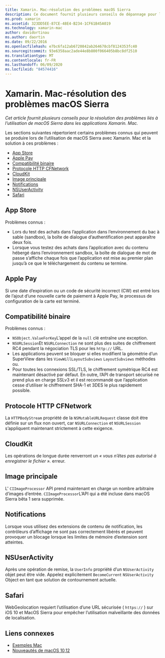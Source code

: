 ```yaml
---
title: Xamarin. Mac-résolution des problèmes macOS Sierra
description: Ce document fournit plusieurs conseils de dépannage pour l’utilisation de macOS Sierra dans les applications Xamarin. Mac. Les conseils se rapportent à l’App Store Mac, Apple Pay, la compatibilité binaire, CFNetwork, CloudKit et bien plus encore.
ms.prod: xamarin
ms.assetid: 323DD5EE-87CE-48E4-B234-1CF61B45A019
ms.technology: xamarin-mac
author: davidortinau
ms.author: daortin
ms.date: 09/22/2016
ms.openlocfilehash: e7bc6fa12ab6720842ab264678cbf8124353fc40
ms.sourcegitcommit: 93e6358aac2ade44e8b800f066405b8bc8df2510
ms.translationtype: MT
ms.contentlocale: fr-FR
ms.lasthandoff: 06/09/2020
ms.locfileid: "84574416"
---
```

# <a name="xamarinmac---macos-sierra-troubleshooting"></a>Xamarin. Mac-résolution des problèmes macOS Sierra

_Cet article fournit plusieurs conseils pour la résolution des problèmes liés à l’utilisation de macOS Sierra dans les applications Xamarin. Mac._

Les sections suivantes répertorient certains problèmes connus qui peuvent se produire lors de l’utilisation de macOS Sierra avec Xamarin. Mac et la solution à ces problèmes :

- [App Store](#App-Store)
- [Apple Pay](#Apple-Pay)
- [Compatibilité binaire](#Binary-Compatibility)
- [Protocole HTTP CFNetwork](#CFNetwork-HTTP-Protocol)
- [CloudKit](#CloudKit)
- [Image principale](#CoreImage)
- [Notifications](#Notifications)
- [NSUserActivity](#NSUserActivity)
- [Safari](#Safari)

<a name="App-Store"></a>

## <a name="app-store"></a>App Store

Problèmes connus :

- Lors du test des achats dans l’application dans l’environnement du bac à sable (sandbox), la boîte de dialogue d’authentification peut apparaître deux fois.
- Lorsque vous testez des achats dans l’application avec du contenu hébergé dans l’environnement sandbox, la boîte de dialogue de mot de passe s’affiche chaque fois que l’application est mise au premier plan jusqu’à ce que le téléchargement du contenu se termine.

<a name="Apple-Pay"></a>

## <a name="apple-pay"></a>Apple Pay

Si une date d’expiration ou un code de sécurité incorrect (CW) est entré lors de l’ajout d’une nouvelle carte de paiement à Apple Pay, le processus de configuration de la carte est terminé.

<a name="Binary-Compatibility"></a>

## <a name="binary-compatibility"></a>Compatibilité binaire

Problèmes connus :

- `NSObject.ValueForKey`L’appel de la `null` clé entraîne une exception.
- `NSURLSession`Et `NSURLConnection` ne sont plus des suites de chiffrement RC4 pendant la négociation TLS pour les `http://` URL.
- Les applications peuvent se bloquer si elles modifient la géométrie d’un SuperView dans les `ViewWillLayoutSubviews` `LayoutSubviews` méthodes ou.
- Pour toutes les connexions SSL/TLS, le chiffrement symétrique RC4 est maintenant désactivé par défaut. En outre, l’API de transport sécurisé ne prend plus en charge SSLv3 et il est recommandé que l’application cesse d’utiliser le chiffrement SHA-1 et 3DES le plus rapidement possible.

<a name="CFNetwork-HTTP-Protocol"></a>

## <a name="cfnetwork-http-protocol"></a>Protocole HTTP CFNetwork

La `HTTPBodyStream` propriété de la `NSMutableURLRequest` classe doit être définie sur un flux non ouvert, car `NSURLConnection` et `NSURLSession` s’appliquent maintenant strictement à cette exigence.

<a name="CloudKit"></a>

## <a name="cloudkit"></a>CloudKit

Les opérations de longue durée renverront un _« vous n’êtes pas autorisé à enregistrer le fichier »._ erreur.

<a name="CoreImage"></a>

## <a name="core-image"></a>Image principale

L' `CIImageProcessor` API prend maintenant en charge un nombre arbitraire d’images d’entrée. `CIImageProcessor`L’API qui a été incluse dans macOS Sierra bêta 1 sera supprimée.

<a name="Notifications"></a>

## <a name="notifications"></a>Notifications

Lorsque vous utilisez des extensions de contenu de notification, les contrôleurs d’affichage ne sont pas correctement libérés et peuvent provoquer un blocage lorsque les limites de mémoire d’extension sont atteintes.

<a name="NSUserActivity"></a>

## <a name="nsuseractivity"></a>NSUserActivity

Après une opération de remise, la `UserInfo` propriété d’un `NSUserActivity` objet peut être vide. Appelez explicitement `BecomeCurrent` `NSUserActivity` Object en tant que solution de contournement actuelle.

<a name="Safari"></a>

## <a name="safari"></a>Safari

WebGeolocation requiert l’utilisation d’une URL sécurisée ( `https://` ) sur iOS 10 et MacOS Sierra pour empêcher l’utilisation malveillante des données de localisation.

## <a name="related-links"></a>Liens connexes

- [Exemples Mac](https://docs.microsoft.com/samples/browse/?products=xamarin&term=Xamarin.Mac)
- [Nouveautés de macOS 10,12](https://developer.apple.com/library/prerelease/content/releasenotes/MacOSX/WhatsNewInOSX/Articles/OSXv10.html#//apple_ref/doc/uid/TP40017145-SW1)
